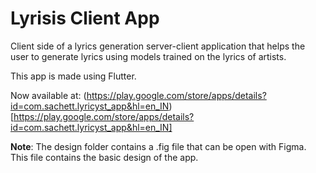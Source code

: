 # Lyrisis Client App

Client side of a lyrics generation server-client application that helps the user to generate
lyrics using models trained on the lyrics of artists.

This app is made using Flutter.

Now available at: (https://play.google.com/store/apps/details?id=com.sachett.lyricyst_app&hl=en_IN)[https://play.google.com/store/apps/details?id=com.sachett.lyricyst_app&hl=en_IN]

**Note**: The design folder contains a .fig file that can be open with Figma. This file contains the basic design of the app.
